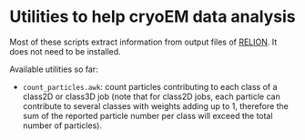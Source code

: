 # Utilities to help cryoEM data analysis

Most of these scripts extract information from output files of [RELION][relion].
It does not need to be installed.

Available utilities so far:

- `count_particles.awk`: count particles contributing to each class of a class2D
  or class3D job (note that for class2D jobs, each particle can contribute to
  several classes with weights adding up to 1, therefore the sum of the reported
  particle number per class will exceed the total number of particles).

[relion]: https://github.com/3dem/relion
